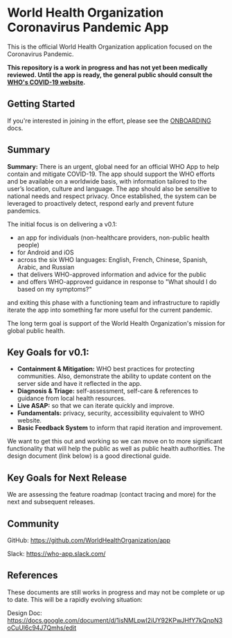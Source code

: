 # World Health Organization Coronavirus Pandemic App

This is the official World Health Organization application focused on the Coronavirus Pandemic.

**This repository is a work in progress and has not yet been medically reviewed.  Until the app is ready, the general public should consult the [WHO's COVID-19 website](https://www.who.int/emergencies/diseases/novel-coronavirus-2019).**

## Getting Started

If you're interested in joining in the effort, please see the [ONBOARDING](ONBOARDING.md) docs.

## Summary

**Summary:** There is an urgent, global need for an official WHO App to help contain and mitigate COVID-19. The app should support the WHO efforts and be available on a worldwide basis, with information tailored to the user’s location, culture and language. The app should also be sensitive to national needs and respect privacy. Once established, the system can be leveraged to proactively detect, respond early and prevent future pandemics.

The initial focus is on delivering a v0.1:
* an app for individuals (non-healthcare providers, non-public health people) 
* for Android and iOS 
* across the six WHO languages: English, French, Chinese, Spanish, Arabic, and Russian
* that delivers WHO-approved information and advice for the public
* and offers WHO-approved guidance in response to "What should I do based on my symptoms?"

and exiting this phase with a functioning team and infrastructure to rapidly iterate the app into something far more useful for the current pandemic. 

The long term goal is support of the World Health Organization's mission for global public health.

## Key Goals for v0.1:
* **Containment & Mitigation:** WHO best practices for protecting communities. Also, demonstrate the ability to update content on the server side and have it reflected in the app. 
* **Diagnosis & Triage:** self-assessment, self-care & references to guidance from local health resources. 
* **Live ASAP:** so that we can iterate quickly and improve. 
* **Fundamentals:** privacy, security, accessibility equivalent to WHO website. 
* **Basic Feedback System** to inform that rapid iteration and improvement. 

We want to get this out and working so we can move on to more significant functionality that will help the public as well as public health authorities. The design document (link below) is a good directional guide. 

## Key Goals for Next Release

We are assessing the feature roadmap (contact tracing and more) for the next and subsequent releases.

## Community

GitHub: https://github.com/WorldHealthOrganization/app

Slack: https://who-app.slack.com/


## References

These documents are still works in progress and may not be complete or up to date. This will be a rapidly evolving situation:

Design Doc:
https://docs.google.com/document/d/1isNMLpwI2iUY92KPwJHfY7kQnpN3oCuUl6c94J7Qmhs/edit

